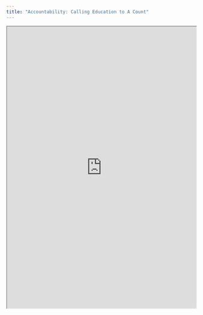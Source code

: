 ```yaml
---
title: "Accountability: Calling Education to A Count"
---
```




<iframe height="750" width="100%" src="https://ewelton.github.io/ktest/wiki.html#Accountability:%20Calling%20Education%20to%20A%20Count"></iframe>
